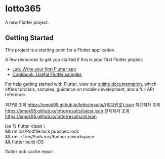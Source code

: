 # lotto365

A new Flutter project.

## Getting Started

This project is a starting point for a Flutter application.

A few resources to get you started if this is your first Flutter project:

- [Lab: Write your first Flutter app](https://flutter.dev/docs/get-started/codelab)
- [Cookbook: Useful Flutter samples](https://flutter.dev/docs/cookbook)

For help getting started with Flutter, view our
[online documentation](https://flutter.dev/docs), which offers tutorials,
samples, guidance on mobile development, and a full API reference.

회차별 조회
https://smok95.github.io/lotto/results/{회차번호}.json
최근회차 조회
https://smok95.github.io/lotto/results/latest.json
전체회차 조회
https://smok95.github.io/lotto/results/all.json


ios % flutter clean \                                                                       
&& rm ios/Podfile.lock pubspec.lock \
&& rm -rf ios/Pods ios/Runner.xcworkspace \
&& flutter build iOS


flutter pub cache repair   
